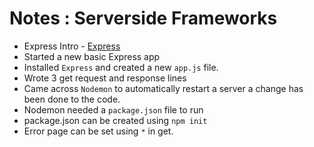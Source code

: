 # Notes : Serverside Frameworks

- Express Intro - [Express](https://expressjs.com/)
- Started a new basic Express app
- Installed `Express` and created a new `app.js` file.
- Wrote 3 get request and response lines
- Came across `Nodemon` to automatically restart a server a change has been done to the code.
- Nodemon needed a `package.json` file to run
- package.json can be created using `npm init`
- Error page can be set using `*` in get.